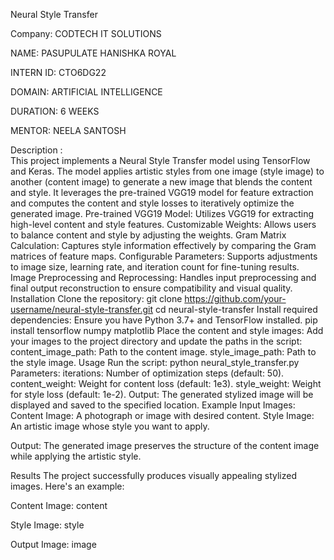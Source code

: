 Neural Style Transfer 

Company: CODTECH IT SOLUTIONS

NAME: PASUPULATE HANISHKA ROYAL

INTERN ID: CTO6DG22

DOMAIN: ARTIFICIAL INTELLIGENCE

DURATION: 6 WEEKS

MENTOR: NEELA SANTOSH


Description :    
This project implements a Neural Style Transfer model using TensorFlow and Keras. The model applies artistic styles from one image (style image) to another (content image) to generate a new image that blends the content and style. It leverages the pre-trained VGG19 model for feature extraction and computes the content and style losses to iteratively optimize the generated image.
Pre-trained VGG19 Model: Utilizes VGG19 for extracting high-level content and style features.
Customizable Weights: Allows users to balance content and style by adjusting the weights.
Gram Matrix Calculation: Captures style information effectively by comparing the Gram matrices of feature maps.
Configurable Parameters: Supports adjustments to image size, learning rate, and iteration count for fine-tuning results.
Image Preprocessing and Reprocessing: Handles input preprocessing and final output reconstruction to ensure compatibility and visual quality.
Installation
Clone the repository: git clone https://github.com/your-username/neural-style-transfer.git cd neural-style-transfer
Install required dependencies: Ensure you have Python 3.7+ and TensorFlow installed. pip install tensorflow numpy matplotlib
Place the content and style images: Add your images to the project directory and update the paths in the script: content_image_path: Path to the content image. style_image_path: Path to the style image.
Usage
Run the script: python neural_style_transfer.py
Parameters: iterations: Number of optimization steps (default: 50). content_weight: Weight for content loss (default: 1e3). style_weight: Weight for style loss (default: 1e-2).
Output: The generated stylized image will be displayed and saved to the specified location.
Example
Input Images:
Content Image: A photograph or image with desired content. Style Image: An artistic image whose style you want to apply.

Output:
The generated image preserves the structure of the content image while applying the artistic style.

Results
The project successfully produces visually appealing stylized images. Here's an example:

Content Image: content

Style Image: style

Output Image: image
